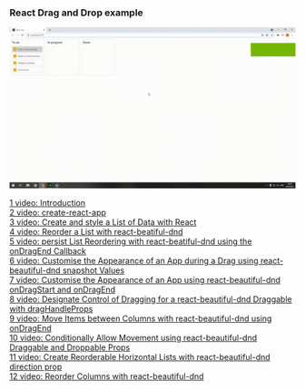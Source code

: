 ### React Drag and Drop example

![](https://github.com/continentaL27/dnd/blob/main/dnd.gif)

[1 video: Introduction](https://egghead.io/lessons/react-course-introduction-beautiful-and-accessible-drag-and-drop-with-react-beautiful-dnd)\
[2 video: create-react-app](https://egghead.io/lessons/react-set-up-a-react-environment-with-create-react-app)\
[3 video: Create and style a List of Data with React](https://egghead.io/lessons/react-create-and-style-a-list-of-data-with-react)\
[4 video: Reorder a List with react-beatiful-dnd](https://egghead.io/lessons/react-reorder-a-list-with-react-beautiful-dnd)\
[5 video: persist List Reordering with react-beatiful-dnd using the onDragEnd Callback](https://egghead.io/lessons/react-persist-list-reordering-with-react-beautiful-dnd-using-the-ondragend-callback)\
[6 video: Customise the Appearance of an App during a Drag using react-beautiful-dnd snapshot Values](https://egghead.io/lessons/react-customise-the-appearance-of-an-app-during-a-drag-using-react-beautiful-dnd-snapshot-values)\
[7 video: Customise the Appearance of an App using react-beautiful-dnd onDragStart and onDragEnd](https://egghead.io/lessons/react-customise-the-appearance-of-an-app-using-react-beautiful-dnd-ondragstart-and-ondragend)\
[8 video: Designate Control of Dragging for a react-beautiful-dnd Draggable with dragHandleProps](https://egghead.io/lessons/react-designate-control-of-dragging-for-a-react-beautiful-dnd-draggable-with-draghandleprops)\
[9 video: Move Items between Columns with react-beautiful-dnd using onDragEnd](https://egghead.io/lessons/react-move-items-between-columns-with-react-beautiful-dnd-using-ondragend)\
[10 video: Conditionally Allow Movement using react-beautiful-dnd Draggable and Droppable Props](https://egghead.io/lessons/react-conditionally-allow-movement-using-react-beautiful-dnd-draggable-and-droppable-props)\
[11 video: Create Reorderable Horizontal Lists with react-beautiful-dnd direction prop](https://egghead.io/lessons/react-create-reorderable-horizontal-lists-with-react-beautiful-dnd-direction-prop)\
[12 video: Reorder Columns with react-beautiful-dnd](https://egghead.io/lessons/react-reorder-columns-with-react-beautiful-dnd)
